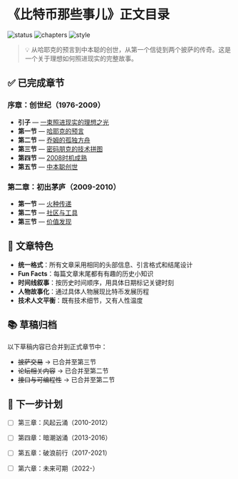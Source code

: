 # 《比特币那些事儿》正文目录

![status](https://img.shields.io/badge/进度-已完成序章+第二章-success)
![chapters](https://img.shields.io/badge/章节-9篇-blue)
![style](https://img.shields.io/badge/风格-统一格式-green)

> 💡 从哈耶克的预言到中本聪的创世，从第一个信徒到两个披萨的传奇。这是一个关于理想如何照进现实的完整故事。

## ✅ 已完成章节

### 序章：创世纪（1976-2009）
- **引子** — [一束照进现实的理想之光](./00_引子：一束照进现实的理想之光.md) 
- **第一节** — [哈耶克的预言](./01_创世纪：哈耶克的预言.md) 
- **第二节** — [乔姆的孤独方舟](./02_创世纪：乔姆的孤独方舟.md) 
- **第三节** — [密码朋克的技术拼图](./03_创世纪：密码朋克的技术拼图.md) 
- **第四节** — [2008时机成熟](./04_创世纪：2008时机成熟.md) 
- **第五节** — [中本聪创世](./05_创世纪：中本聪创世.md) 

### 第二章：初出茅庐（2009-2010）
- **第一节** — [火种传递](./06_初出茅庐：第一个信徒.md) 
- **第二节** — [社区与工具](./07_初出茅庐：社区与工具.md) 
- **第三节** — [价值发现](./08_初出茅庐：价值发现与商业验证.md) 

## 📝 文章特色

- **统一格式**：所有文章采用相同的头部信息、引言格式和结尾设计
- **Fun Facts**：每篇文章末尾都有有趣的历史小知识
- **时间线叙事**：按历史时间顺序，用具体日期标记关键时刻
- **人物故事化**：通过具体人物展现比特币发展历程
- **技术人文平衡**：既有技术细节，又有人性温度

## 📚 草稿归档

以下草稿内容已合并到正式章节中：
- ~~披萨交易~~ → 已合并至第三节
- ~~论坛相关内容~~ → 已合并至第二节  
- ~~接口与可编程性~~ → 已合并至第二节

## 🚀 下一步计划

- [ ] 第三章：风起云涌（2010-2012）
- [ ] 第四章：暗潮汹涌（2013-2016）
- [ ] 第五章：破浪前行（2017-2021）
- [ ] 第六章：未来可期（2022-）


